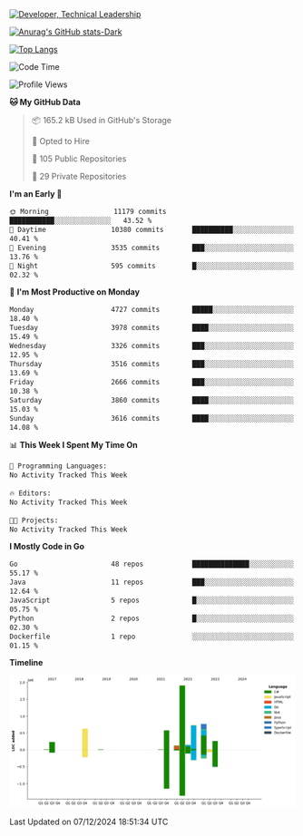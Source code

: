 <div>
  <a href="https://www.linkedin.com/in/arielpineiro/" target="_blank" rel="nofollow noopener noreferrer">
    <img src="https://img.shields.io/badge/-LinkedIn-%230077B5?style=for-the-badge&logo=linkedin&logoColor=white" alt="Developer, Technical Leadership" title="Ariel Piñeiro">
  </a>
</div>

[![Anurag's GitHub stats-Dark](https://github-readme-stats.vercel.app/api?username=arielsrv&show_icons=true&theme=dark#gh-dark-mode-only)](https://github.com/anuraghazra/github-readme-stats#gh-dark-mode-only)

[![Top Langs](https://github-readme-stats.vercel.app/api/top-langs/?username=arielsrv&layout=compact&langs_count=10&theme=dark#gh-dark-mode-only)](https://github.com/anuraghazra/github-readme-stats&theme=dark#gh-dark-mode-only)

<!--START_SECTION:waka-->
![Code Time](http://img.shields.io/badge/Code%20Time-1%2C107%20hrs%2035%20mins-blue)

![Profile Views](http://img.shields.io/badge/Profile%20Views-2-blue)

**🐱 My GitHub Data** 

> 📦 165.2 kB Used in GitHub's Storage 
 > 
> 💼 Opted to Hire
 > 
> 📜 105 Public Repositories 
 > 
> 🔑 29 Private Repositories 
 > 
**I'm an Early 🐤** 

```text
🌞 Morning                11179 commits       ███████████░░░░░░░░░░░░░░   43.52 % 
🌆 Daytime                10380 commits       ██████████░░░░░░░░░░░░░░░   40.41 % 
🌃 Evening                3535 commits        ███░░░░░░░░░░░░░░░░░░░░░░   13.76 % 
🌙 Night                  595 commits         █░░░░░░░░░░░░░░░░░░░░░░░░   02.32 % 
```
📅 **I'm Most Productive on Monday** 

```text
Monday                   4727 commits        █████░░░░░░░░░░░░░░░░░░░░   18.40 % 
Tuesday                  3978 commits        ████░░░░░░░░░░░░░░░░░░░░░   15.49 % 
Wednesday                3326 commits        ███░░░░░░░░░░░░░░░░░░░░░░   12.95 % 
Thursday                 3516 commits        ███░░░░░░░░░░░░░░░░░░░░░░   13.69 % 
Friday                   2666 commits        ███░░░░░░░░░░░░░░░░░░░░░░   10.38 % 
Saturday                 3860 commits        ████░░░░░░░░░░░░░░░░░░░░░   15.03 % 
Sunday                   3616 commits        ████░░░░░░░░░░░░░░░░░░░░░   14.08 % 
```


📊 **This Week I Spent My Time On** 

```text
💬 Programming Languages: 
No Activity Tracked This Week

🔥 Editors: 
No Activity Tracked This Week

🐱‍💻 Projects: 
No Activity Tracked This Week
```

**I Mostly Code in Go** 

```text
Go                       48 repos            ██████████████░░░░░░░░░░░   55.17 % 
Java                     11 repos            ███░░░░░░░░░░░░░░░░░░░░░░   12.64 % 
JavaScript               5 repos             █░░░░░░░░░░░░░░░░░░░░░░░░   05.75 % 
Python                   2 repos             █░░░░░░░░░░░░░░░░░░░░░░░░   02.30 % 
Dockerfile               1 repo              ░░░░░░░░░░░░░░░░░░░░░░░░░   01.15 % 
```



**Timeline**

![Lines of Code chart](https://raw.githubusercontent.com/arielsrv/arielsrv/main/assets/bar_graph.png)


 Last Updated on 07/12/2024 18:51:34 UTC
<!--END_SECTION:waka-->
